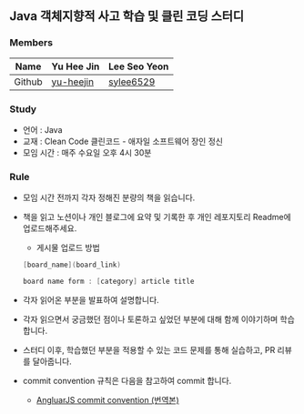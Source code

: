## Java 객체지향적 사고 학습 및 클린 코딩 스터디

### Members

| Name | Yu Hee Jin | Lee Seo Yeon |
| --- | --- | --- |
| Github | [yu-heejin](https://github.com/yu-heejin) | [sylee6529](https://github.com/sylee6529) |

### Study

- 언어 : Java
- 교재 : Clean Code 클린코드 - 애자일 소프트웨어 장인 정신
- 모임 시간 : 매주 수요일 오후 4시 30분

### Rule

- 모임 시간 전까지 각자 정해진 분량의 책을 읽습니다.
- 책을 읽고 노션이나 개인 블로그에 요약 및 기록한 후 개인 레포지토리 Readme에 업로드해주세요.
    - 게시물 업로드 방법
    
    ```java
    [board_name](board_link)
    
    board name form : [category] article title
    ```
    
- 각자 읽어온 부분을 발표하여 설명합니다.
- 각자 읽으면서 궁금했던 점이나 토론하고 싶었던 부분에 대해 함께 이야기하며 학습합니다.
- 스터디 이후, 학습했던 부분을 적용할 수 있는 코드 문제를 통해 실습하고, PR 리뷰를 달아줍니다.
- commit convention 규칙은 다음을 참고하여 commit 합니다.
    - [AngluarJS commit convention (번역본)](https://velog.io/@outstandingboy/Git-%EC%BB%A4%EB%B0%8B-%EB%A9%94%EC%8B%9C%EC%A7%80-%EA%B7%9C%EC%95%BD-%EC%A0%95%EB%A6%AC-the-AngularJS-commit-conventions#%EC%BB%A4%EB%B0%8B-%EB%A9%94%EC%8B%9C%EC%A7%80-%ED%97%A4%EB%8D%94-commit-message-header)
